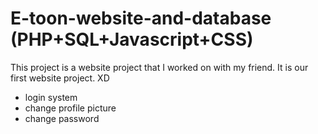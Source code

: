 # E-toon-website-and-database (PHP+SQL+Javascript+CSS)
This project is a website project that I worked on with my friend.
It is our first website project. XD
- login system
- change profile picture
- change password
